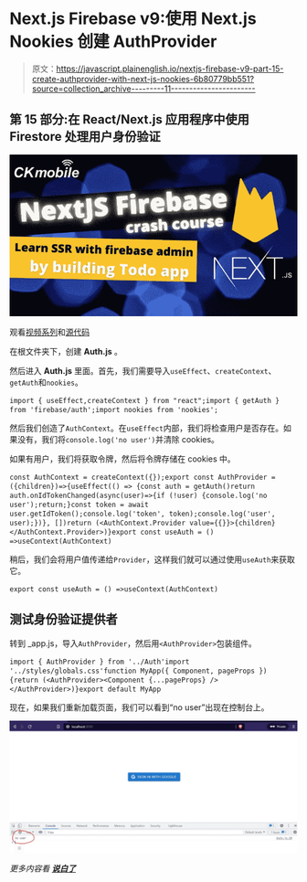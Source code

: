 # Next.js Firebase v9:使用 Next.js Nookies 创建 AuthProvider

> 原文：<https://javascript.plainenglish.io/nextjs-firebase-v9-part-15-create-authprovider-with-next-js-nookies-6b80779bb551?source=collection_archive---------11----------------------->

## 第 15 部分:在 React/Next.js 应用程序中使用 Firestore 处理用户身份验证

![](img/81b0cdcc7d0e4bb0ce7dbd06a4baefef.png)

观看[视频系列](https://www.youtube.com/watch?v=Sdv3bw2rIuQ&list=PLC5vixW_4xSKqwpgaPEcLj7O3SvUNqC9L)和[源代码](https://www.udemy.com/course/complete-nextjs-firebase-firestore-course/?referralCode=50C342DE4DD73B4428F4)

在根文件夹下，创建 **Auth.js** 。

然后进入 **Auth.js** 里面。首先，我们需要导入`useEffect`、`createContext`、`getAuth`和`nookies`。

```
import { useEffect,createContext } from "react";import { getAuth } from 'firebase/auth';import nookies from 'nookies';
```

然后我们创造了`AuthContext`。在`useEffect`内部，我们将检查用户是否存在。如果没有，我们将`console.log('no user')`并清除 cookies。

如果有用户，我们将获取令牌，然后将令牌存储在 cookies 中。

```
const AuthContext = createContext({});export const AuthProvider = ({children})=>{useEffect(() => {const auth = getAuth()return auth.onIdTokenChanged(async(user)=>{if (!user) {console.log('no user');return;}const token = await user.getIdToken();console.log('token', token);console.log('user', user);})}, [])return (<AuthContext.Provider value={{}}>{children}</AuthContext.Provider>)}export const useAuth = () =>useContext(AuthContext)
```

稍后，我们会将用户值传递给`Provider`，这样我们就可以通过使用`useAuth`来获取它。

```
export const useAuth = () =>useContext(AuthContext)
```

## 测试身份验证提供者

转到 _app.js，导入`AuthProvider`，然后用`<AuthProvider>`包装组件。

```
import { AuthProvider } from '../Auth'import '../styles/globals.css'function MyApp({ Component, pageProps }) {return (<AuthProvider><Component {...pageProps} /></AuthProvider>)}export default MyApp
```

现在，如果我们重新加载页面，我们可以看到“no user”出现在控制台上。

![](img/f6a848f969d8e4da462d6a73cceaa076.png)

*更多内容看* [***说白了***](http://plainenglish.io/)